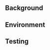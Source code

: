 ## Background
<!-- Refer to any issue in a corresponding ticketing system including trello, jira, github. --> 

## Environment
<!-- Refer to any active development environment your reviewers can test the code on now. -->

## Testing
<!-- Add steps to recreate the intended functionality. -->

